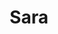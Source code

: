 ---
title: "Sara"
description: "Hello, my name is Sara and I am an elite escort girl based in Dubai. I have a model appearance with a beautiful sweet face that will leave you mesmerized. I am the perfect companion for dinner at a high-end restaurant, where I will make sure to dress elegantly and wear expensive jewelry to match the occasion.
 

I am well-educated and have a great sense of humor, so you will always have a good conversation with me. I am also open-minded and adventurous, so if you have any special requests or fantasies, please don't hesitate to tell me. I am always willing to try new things and make your experience as enjoyable as possible.
 

If you want to book me as your escort, please contact the manager of the company. I am available for incalls and outcalls, and I can also travel to other cities if you wish. I am looking forward to meeting you and providing you with an unforgettable experience."
Price: "From 1000$"
height: "173"
weight: "53"
age: "23"
folder: sara
bustSize: "1"
hairColor: "brunet"
visa: "europe"
mainImage: sara.webp
images:
  - 2.webp
  - 3.webp
---